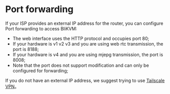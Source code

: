# **Port forwarding**

If your ISP provides an external IP address for the router, you can configure Port forwarding to access BliKVM:

* The web interface uses the HTTP protocol and occupies port 80;
* If your hardware is v1 v2 v3 and you are using web rtc transmission, the port is 8188;
* If your hardware is v4 and you are using mjepg transmission, the port is 8008;
* Note that the port does not support modification and can only be configured for forwarding;

If you do not have an external IP address, we suggest trying to use [Tailscale VPN](./tailscale.md)。
